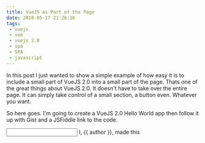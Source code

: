 ```yaml
---
title: VueJS as Part of the Page
date: 2018-05-17 21:26:16
tags:
 - vuejs
 - vue
 - vuejs 2.0
 - spa
 - SPA
 - javascript
---
```


In this post I just wanted to show a simple example of how easy it is to include a small part of VueJS 2.0 into a small part of the page. Thats one of the great things about VueJS 2.0. It doesn't have to take over the entire page. It can simply take control of a small section, a button even. Whatever you want.

So here goes. I'm going to create a VueJS 2.0 Hello World app then follow it up with  Gist and a JSFiddle link to the code.

<div id="app">
    <input type="text" v-on:input="changeAuthorName">
    I, {{ author }}, made this
</div>

<script type="text/javascript">
new Vue({
    el: '#app',
    data: {
        author: 'Doug'
    },
    methods: {
        changeAuthorName: function(event) {
            this.author = event.target.value;
        }
    }
});
</script>



